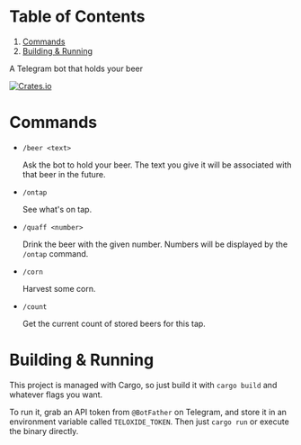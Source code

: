 
# Table of Contents

1.  [Commands](#org74f8a99)
2.  [Building & Running](#org46ed8bf)

A Telegram bot that holds your beer

<a href="https://crates.io/crates/BeerHolderBot"><img alt="Crates.io" src="https://img.shields.io/crates/d/BeerHolderBot?style=for-the-badge"></img></a>


<a id="org74f8a99"></a>

# Commands

-   `/beer <text>`
    
    Ask the bot to hold your beer. The text you give it will be associated with that beer in the future.
-   `/ontap`
    
    See what's on tap.
-   `/quaff <number>`
    
    Drink the beer with the given number. Numbers will be displayed by the `/ontap` command.

-   `/corn`
    
    Harvest some corn.
-   `/count`
    
    Get the current count of stored beers for this tap.


<a id="org46ed8bf"></a>

# Building & Running

This project is managed with Cargo, so just build it with `cargo build` and whatever flags you want.

To run it, grab an API token from `@BotFather` on Telegram, and store it in an environment variable called `TELOXIDE_TOKEN`. Then just `cargo run` or execute the binary directly.

